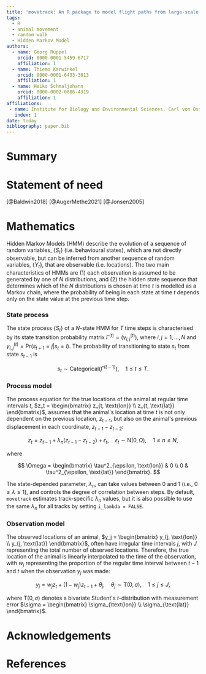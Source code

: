 ```yaml
---
title: 'movetrack: An R package to model flight paths from large-scale radio-telemetry data'
tags:
  - R
  - animal movement
  - random walk
  - Hidden Markov Model
authors:
  - name: Georg Rüppel
    orcid: 0000-0001-5459-6717
    affiliation: 1
  - name: Thiemo Karwinkel
    orcid: 0000-0001-6433-3013
    affiliation: 1
  - name: Heiko Schmaljohann
    orcid: 0000-0002-0886-4319
    affiliation: 1
affiliations:
 - name: Institute for Biology and Environmental Sciences, Carl von Ossietzky University Oldenburg, Oldenburg, Germany
   index: 1
date: today
bibliography: paper.bib
---
```


# Summary

# Statement of need

[@Baldwin2018] [@AugerMethe2021] [@Jonsen2005]

# Mathematics

Hidden Markov Models (HMM) describe the evolution of a sequence of random variables, $\{S_t\}$ (i.e. behavioural states), which are not directly observable, but can be inferred from another sequence of random variables, $\{Y_t\}$, that are observable (i.e. locations).
The two main characteristics of HMMs are (1) each observation is assumed to be generated by one of $N$ distributions, and (2) the hidden state sequence that determines which of the $N$ distributions is chosen at time $t$ is modelled as a Markov chain, where the probability of being in each state at time $t$ depends only on the state value at the previous time step.

### State process

The state process $\{S_t\}$ of a $N$-state HMM for $T$ time steps is characterised by its state transition probability matrix $\Gamma^{(t)} = (\gamma^{(t)}_{i,j})$, where $i,j = 1, \dots, N$ and $\gamma^{(t)}_{i,j} = \text{Pr}(s_{t+1} = j|s_t = i)$.
The probability of transitioning to state $s_t$ from state $s_{t-1}$ is

$$
s_t \sim \text{Categorical}(\Gamma^{(t-1)}),
    \quad 1 \leq t \leq T.
$$

### Process model

The process equation for the true locations of the animal at regular time intervals $t$, $z_t = \begin{bmatrix} z_{t, \text{lon}} \\ z_{t, \text{lat}} \end{bmatrix}$, assumes that the animal's location at time $t$ is not only dependent on the previous location, $z_{t-1}$, but also on the animal's previous displacement in each coordinate, $z_{t-1} - z_{t-2}$:

$$
z_t = z_{t-1} + \lambda_n (z_{t-1} - z_{t-2}) + \epsilon_t, 
    \quad \epsilon_t \sim \text{N}(0, \Omega),
    \quad 1 \leq n \leq N,
$$

where

$$
\Omega = 
    \begin{bmatrix} 
        \tau^2_{\epsilon, \text{lon}} & 0 \\ 
        0 & \tau^2_{\epsilon, \text{lat}} 
    \end{bmatrix}.
$$

The state-depended parameter, $\lambda_n$, can take values between 0 and 1 (i.e., $0 \leq \lambda \leq 1$), and controls the degree of correlation between steps.
By default, `movetrack` estimates track-specific $\lambda_n$ values, but it is also possible to use the same $\lambda_n$ for all tracks by setting `i_lambda = FALSE`.

### Observation model

The observed locations of an animal, $y_j = \begin{bmatrix} y_{j, \text{lon}} \\ y_{j, \text{lat}} \end{bmatrix}$, often have irregular time intervals $j$, with $J$ representing the total number of observed locations.
Therefore, the true location of the animal is linearly interpolated to the time of the observation, with $w_j$ representing the proportion of the regular time interval between $t-1$ and $t$ when the observation $y_j$ was made:

$$
y_j = w_j z_t + (1 - w_j) z_{t-1} + \theta_j, 
    \quad \theta_j \sim \text{T}(0, \sigma), 
    \quad 1 \leq j \leq J,
$$

where $\text{T}(0, \sigma)$ denotes a bivariate Student's $t$-distribution with measurement error $\sigma = \begin{bmatrix} \sigma_{\text{lon}} \\ \sigma_{\text{lat}} \end{bmatrix}$.

# Acknowledgements

# References